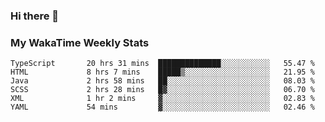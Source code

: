 ### Hi there 👋

<!--
**royschrauwen/royschrauwen** is a ✨ _special_ ✨ repository because its `README.md` (this file) appears on your GitHub profile.

Here are some ideas to get you started:

- 🔭 I’m currently working on ...
- 🌱 I’m currently learning ...
- 👯 I’m looking to collaborate on ...
- 🤔 I’m looking for help with ...
- 💬 Ask me about ...
- 📫 How to reach me: ...
- 😄 Pronouns: ...
- ⚡ Fun fact: ...
-->


### My WakaTime Weekly Stats
<!--START_SECTION:waka-->

```text
TypeScript       20 hrs 31 mins  ██████████████░░░░░░░░░░░   55.47 %
HTML             8 hrs 7 mins    █████▒░░░░░░░░░░░░░░░░░░░   21.95 %
Java             2 hrs 58 mins   ██░░░░░░░░░░░░░░░░░░░░░░░   08.03 %
SCSS             2 hrs 28 mins   █▓░░░░░░░░░░░░░░░░░░░░░░░   06.70 %
XML              1 hr 2 mins     ▓░░░░░░░░░░░░░░░░░░░░░░░░   02.83 %
YAML             54 mins         ▓░░░░░░░░░░░░░░░░░░░░░░░░   02.46 %
```

<!--END_SECTION:waka-->
